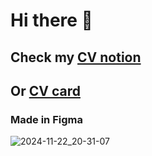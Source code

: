 # Hi there 👋
## Check my [CV notion](https://prickle-ringer-0f2.notion.site/Anastasia-Semisorova-cf9c8918067a45018ad21f1b474116e9?pvs=4)

## Or [CV card](https://anastasiasemisorova.carrd.co/)

### Made in Figma
![2024-11-22_20-31-07](https://github.com/user-attachments/assets/140748f0-ac5e-49ce-b465-fcb917c4ab11)









